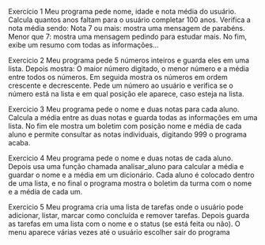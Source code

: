 Exercício 1
Meu programa pede nome, idade e nota média do usuário.
Calcula quantos anos faltam para o usuário completar 100 anos.
Verifica a nota média sendo:
Nota 7 ou mais: mostra uma mensagem de parabéns.
Menor que 7: mostra uma mensagem pedindo para estudar mais.
No fim, exibe um resumo com todas as informações...


Exercicio 2
Meu programa pede 5 números inteiros e guarda eles em uma lista.
Depois mostra:
O maior número digitado, o menor número e a média entre todos os números.
Em seguida mostra os números em ordem crescente e decrescente.
Pede um número ao usuário e verifica se o número está na lista e em qual posição ele aparece, caso esteja na lista.


Exercicio 3
Meu programa pede o nome e duas notas para cada aluno.
Calcula a média entre as duas notas e guarda todas as informações em uma lista.
No fim ele mostra um boletim com posição nome e média de cada aluno e permite consultar as notas individuais, digitando 999 o programa acaba.



Exercicio 4 
Meu programa pede o nome e duas notas de cada aluno.
Depois usa uma função chamada analisar_aluno para calcular a média e guardar o nome e a média em um dicionário.
Cada aluno é colocado dentro de uma lista, e no final o programa mostra o boletim da turma com o nome e a média de cada um.


Exercicio 5
Meu programa cria uma lista de tarefas onde o usuário pode adicionar, listar, marcar como concluída e remover tarefas.
Depois guarda as tarefas em uma lista com o nome e o status (se está feita ou não).
O menu aparece várias vezes até o usuário escolher sair do programa 

